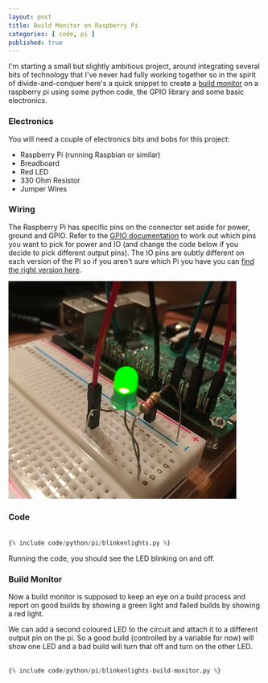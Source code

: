 ```yaml
---
layout: post
title: Build Monitor on Raspberry Pi
categories: [ code, pi ]
published: true
---
```


I'm starting a small but slightly ambitious project, around integrating several bits of 
technology that I've never had fully working together so in the spirit of divide-and-conquer 
here's a quick snippet to create a <a href="https://en.wikipedia.org/wiki/Daily_build">build monitor</a> 
on a raspberry pi using some python code, the GPIO library and some basic electronics.


### Electronics

You will need a couple of electronics bits and bobs for this project:

* Raspberry Pi (running Raspbian or similar)
* Breadboard
* Red LED
* 330 Ohm Resistor
* Jumper Wires


### Wiring

The Raspberry Pi has specific pins on the connector set aside for power, ground and GPIO. Refer to the 
<a href="https://www.raspberrypi.org/documentation/usage/gpio/">GPIO documentation</a> to work out which 
pins you want to pick for power and IO (and change the code below if you decide to 
pick different output pins). The IO pins are subtly different on each version of the PI so if you aren't 
sure which Pi you have you can <a href="https://www.modmypi.com/blog/raspberry-pi-comparison-table">find the 
right version here</a>.


<img src="/img/posts/pi-build-monitor/pi-led-test.jpg" alt="led circuit" />


### Code

```python

{% include code/python/pi/blinkenlights.py %}

```

Running the code, you should see the LED blinking on and off.


### Build Monitor

Now a build monitor is supposed to keep an eye on a build process and report on good builds 
by showing a green light and failed builds by showing a red light. 

We can add a second coloured LED to the circuit and attach it to a different output pin on the pi. So a 
good build (controlled by a variable for now) will show one LED and a bad build will turn that off and 
turn on the other LED.

```python

{% include code/python/pi/blinkenlights-build-monitor.py %}

```
